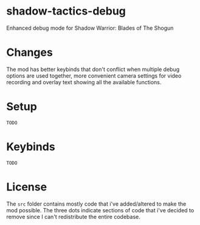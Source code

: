 # shadow-tactics-debug

Enhanced debug mode for Shadow Warrior: Blades of The Shogun

<!-- TODO: add screenshots with link to video -->
<!-- <a href="https://www.youtube.com/watch?v=J8ee1b1XuMg"><img src="https://i.imgur.com/So7J885.png" width="400"></a> -->

# Changes

The mod has better keybinds that don't conflict when multiple debug options are used together, more convenient camera settings for video recording and overlay text showing all the available functions.

# Setup

`TODO`

# Keybinds

`TODO`

# License

The `src` folder contains mostly code that i've added/altered to make the mod possible. The three dots indicate sections of code that i've decided to remove since I can't redistribute the entire codebase.
